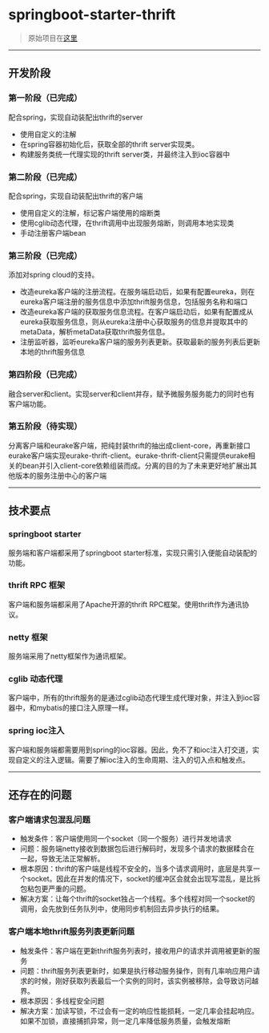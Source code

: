 # springboot-starter-thrift

> 原始项目在[这里](https://github.com/Casper-Mars/springboot-starter-thrift)
---
## 开发阶段

### 第一阶段（已完成）
配合spring，实现自动装配出thrift的server

* 使用自定义的注解
* 在spring容器初始化后，获取全部的thrift server实现类。
* 构建服务类统一代理实现的thrift server类，并最终注入到ioc容器中

### 第二阶段（已完成）
配合spring，实现自动装配出thrift的客户端

* 使用自定义的注解，标记客户端使用的熔断类
* 使用cglib动态代理，在thrift调用中出现服务熔断，则调用本地实现类
* 手动注册客户端bean

### 第三阶段（已完成）
添加对spring cloud的支持。

* 改造eureka客户端的注册流程。在服务端启动后，如果有配置eureka，则在eureka客户端注册的服务信息中添加thrift服务信息，包括服务名称和端口
* 改造eureka客户端的获取服务信息流程。在客户端启动后，如果有配置成从eureka获取服务信息，则从eureka注册中心获取服务的信息并提取其中的metaData，解析metaData获取thrift服务信息。
* 注册监听器，监听eureka客户端的服务列表更新。获取最新的服务列表后更新本地的thrift服务信息

### 第四阶段（已完成）
融合server和client。实现server和client并存，赋予微服务服务能力的同时也有客户端功能。

### 第五阶段（待实现）
分离客户端和eurake客户端，把纯封装thrift的抽出成client-core，再重新接口eurake客户端实现eurake-thrift-client。eurake-thrift-client只需提供eurake相关的bean并引入client-core依赖组装而成。分离的目的为了未来更好地扩展出其他版本的服务注册中心的客户端


---
## 技术要点

### springboot starter

服务端和客户端都采用了springboot starter标准，实现只需引入便能自动装配的功能。

### thrift RPC 框架

客户端和服务端都采用了Apache开源的thrift RPC框架。使用thrift作为通讯协议。

### netty 框架

服务端采用了netty框架作为通讯框架。

### cglib 动态代理

客户端中，所有的thrift服务的是通过cglib动态代理生成代理对象，并注入到ioc容器中，和mybatis的接口注入原理一样。

### spring ioc注入

客户端和服务端都需要用到spring的ioc容器。因此，免不了和ioc注入打交道，实现自定义的注入逻辑。需要了解ioc注入的生命周期、注入的切入点和触发点。

---
## 还存在的问题

### 客户端请求包混乱问题

* 触发条件：客户端使用同一个socket（同一个服务）进行并发地请求
* 问题：服务端netty接收到数据包后进行解码时，发现多个请求的数据糅合在一起，导致无法正常解析。
* 根本原因：thrift的客户端是线程不安全的，当多个请求调用时，底层是共享一个socket。因此在并发的情况下，socket的缓冲区会就会出现写混乱，是比拆包粘包更严重的问题。
* 解决方案：让每个thrift的socket独占一个线程。多个线程对同一个socket的调用，会先放到任务队列中，使用同步机制回去异步执行的结果。

### 客户端本地thrift服务列表更新问题

* 触发条件：客户端在更新thrift服务列表时，接收用户的请求并调用被更新的服务
* 问题：thrift服务列表更新时，如果是执行移动服务操作，则有几率响应用户请求的时候，刚好获取列表最后一个实例的同时，该实例被移除，会导致访问越界。
* 根本原因：多线程安全问题
* 解决方案：加读写锁，不过会有一定的响应性能损耗，一定几率会挂起响应。如果不加锁，直接捕抓异常，则一定几率降低服务质量，会触发熔断

